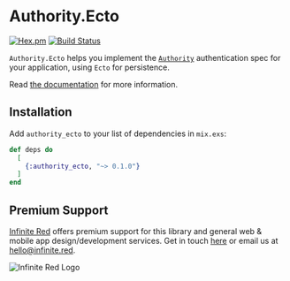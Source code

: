 # Authority.Ecto
[![Hex.pm](https://img.shields.io/hexpm/v/authority_ecto.svg)](https://hex.pm/packages/authority_ecto)
[![Build Status](https://travis-ci.org/infinitered/authority_ecto.svg?branch=master)](https://travis-ci.org/infinitered/authority_ecto)

`Authority.Ecto` helps you implement the
[`Authority`](https://github.com/infinitered/authority) authentication spec
for your application, using `Ecto` for persistence.

Read [the documentation](https://hexdocs.pm/authority_ecto) for more information.

## Installation

Add `authority_ecto` to your list of dependencies in `mix.exs`:

```elixir
def deps do
  [
    {:authority_ecto, "~> 0.1.0"}
  ]
end
```

## Premium Support

[Infinite Red](https://infinite.red) offers premium support for this library and general web &
mobile app design/development services. Get in touch [here](https://infinite.red/contact) or email us at [hello@infinite.red](mailto:hello@infinite.red).

![Infinite Red Logo](https://infinite.red/images/infinite_red_logo_colored.png)